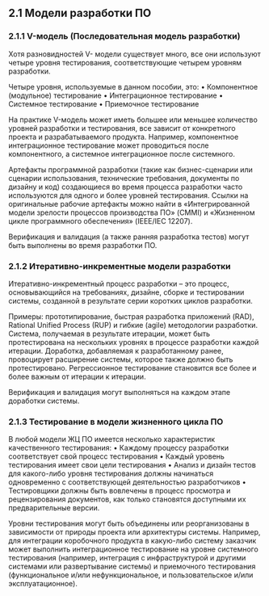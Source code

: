 ## 2.1 Модели разработки ПО

### 2.1.1 V-модель (Последовательная модель разработки)

Хотя разновидностей V- модели существует много, все они используют четыре уровня тестирования, соответствующие четырем уровням разработки.

Четыре уровня, используемые в данном пособии, это:
• Компонентное (модульное) тестирование
• Интеграционное тестирование
• Системное тестирование
• Приемочное тестирование

На практике V-модель может иметь большее или меньшее количество уровней разработки и тестирования, все зависит от конкретного проекта и разрабатываемого продукта. Например, компонентное интеграционное тестирование может проводиться после компонентного, а системное интеграционное после системного.

Артефакты программной разработки (такие как бизнес-сценарии или сценарии использования, технические требования, документы по дизайну и код) создающиеся во время процесса разработки часто используются для одного и более уровней тестирования. Ссылки на оригинальные рабочие артефакты можно найти в «Интегрированной модели зрелости процессов производства ПО» (CMMI) и «Жизненном цикле программного обеспечения» (IEEE/IEC 12207).

Верификация и валидация (а также ранняя разработка тестов) могут быть
выполнены во время разработки ПО.

### 2.1.2 Итеративно-инкрементные модели разработки
Итеративно-инкрементный процесс разработки – это процесс, основывающийся на требованиях, дизайне, сборке и  тестировании системы, созданной в результате серии коротких циклов разработки.

Примеры: прототипирование, быстрая разработка приложений (RAD), Rational Unified Process (RUP) и гибкие (agile) методологии разработки. Система, получаемая в результате итерации, может быть протестирована на нескольких уровнях в процессе разработки каждой итерации. Доработка, добавляемая к разработанному ранее, провоцирует расширение системы, которое также должно быть протестировано. Регрессионное тестирование становится все более и более важным от итерации к итерации.

Верификация и валидация могут выполняться на каждом этапе доработки системы.

### 2.1.3 Тестирование в модели жизненного цикла ПО
В любой модели ЖЦ ПО имеется несколько характеристик качественного
тестирования:
• Каждому процессу разработки соответствует свой процесс тестирования
• Каждый уровень тестирования имеет свои цели тестирования
• Анализ и дизайн тестов для какого-либо уровня тестирования должны начинаться одновременно с соответствующей деятельностью разработчиков
• Тестировщики должны быть вовлечены в процесс просмотра и рецензирования документов, как только становятся доступными их предварительные версии.

Уровни тестирования могут быть объединены или реорганизованы в зависимости от природы проекта или архитектуры системы. Например, для интеграции коробочного продукта в какую-либо систему заказчик может выполнить интеграционное тестирование на уровне системного тестирования (например, интеграция с инфраструктурой и другими системами или развертывание системы) и приемочного тестирования (функциональное и/или нефункциональное, и пользовательское и/или эксплуатационное).



